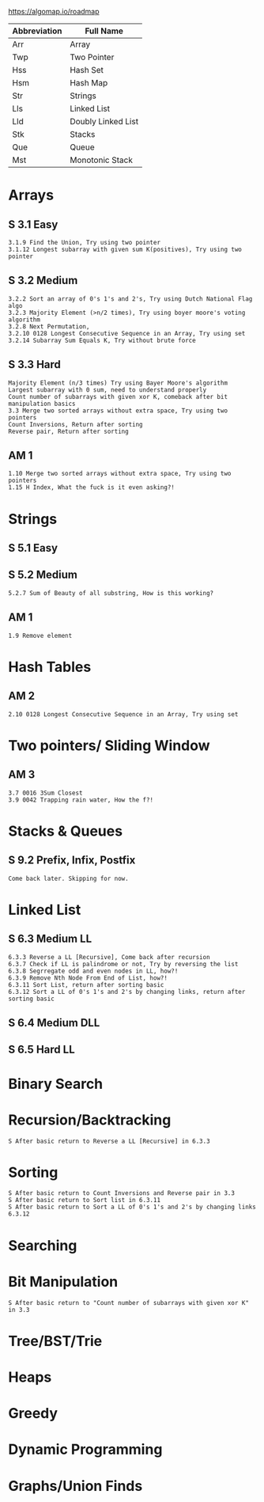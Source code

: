https://algomap.io/roadmap

| Abbreviation | Full Name          |
| ------------ | ------------------ |
| Arr          | Array              |
| Twp          | Two Pointer        |
| Hss          | Hash Set           |
| Hsm          | Hash Map           |
| Str          | Strings            |
| Lls          | Linked List        |
| Lld          | Doubly Linked List |
| Stk          | Stacks             |
| Que          | Queue              |
| Mst          | Monotonic Stack    |

# Arrays

## S 3.1 Easy

    3.1.9 Find the Union, Try using two pointer
    3.1.12 Longest subarray with given sum K(positives), Try using two pointer

## S 3.2 Medium

    3.2.2 Sort an array of 0's 1's and 2's, Try using Dutch National Flag algo
    3.2.3 Majority Element (>n/2 times), Try using boyer moore's voting algorithm
    3.2.8 Next Permutation,
    3.2.10 0128 Longest Consecutive Sequence in an Array, Try using set
    3.2.14 Subarray Sum Equals K, Try without brute force

## S 3.3 Hard

    Majority Element (n/3 times) Try using Bayer Moore's algorithm
    Largest subarray with 0 sum, need to understand properly
    Count number of subarrays with given xor K, comeback after bit manipulation basics
    3.3 Merge two sorted arrays without extra space, Try using two pointers
    Count Inversions, Return after sorting
    Reverse pair, Return after sorting

## AM 1

    1.10 Merge two sorted arrays without extra space, Try using two pointers
    1.15 H Index, What the fuck is it even asking?!

# Strings

## S 5.1 Easy

## S 5.2 Medium

    5.2.7 Sum of Beauty of all substring, How is this working?

## AM 1

    1.9 Remove element

# Hash Tables

## AM 2

    2.10 0128 Longest Consecutive Sequence in an Array, Try using set

# Two pointers/ Sliding Window

## AM 3

    3.7 0016 3Sum Closest
    3.9 0042 Trapping rain water, How the f?!

# Stacks & Queues

## S 9.2 Prefix, Infix, Postfix

    Come back later. Skipping for now.

# Linked List

## S 6.3 Medium LL

    6.3.3 Reverse a LL [Recursive], Come back after recursion
    6.3.7 Check if LL is palindrome or not, Try by reversing the list
    6.3.8 Segrregate odd and even nodes in LL, how?!
    6.3.9 Remove Nth Node From End of List, how?!
    6.3.11 Sort List, return after sorting basic
    6.3.12 Sort a LL of 0's 1's and 2's by changing links, return after sorting basic

## S 6.4 Medium DLL

## S 6.5 Hard LL

# Binary Search

# Recursion/Backtracking

    S After basic return to Reverse a LL [Recursive] in 6.3.3

# Sorting

    S After basic return to Count Inversions and Reverse pair in 3.3
    S After basic return to Sort list in 6.3.11
    S After basic return to Sort a LL of 0's 1's and 2's by changing links 6.3.12

# Searching

# Bit Manipulation

    S After basic return to "Count number of subarrays with given xor K" in 3.3

# Tree/BST/Trie

# Heaps

# Greedy

# Dynamic Programming

# Graphs/Union Finds
